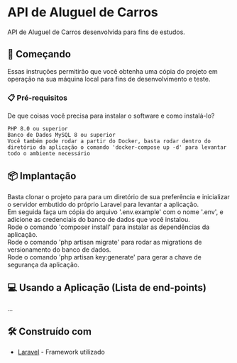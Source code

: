 # API de Aluguel de Carros

API de Aluguel de Carros desenvolvida para fins de estudos.

## 🚀 Começando

Essas instruções permitirão que você obtenha uma cópia do projeto em operação na sua máquina local para fins de desenvolvimento e teste.

### 📋 Pré-requisitos

De que coisas você precisa para instalar o software e como instalá-lo?

```
PHP 8.0 ou superior
Banco de Dados MySQL 8 ou superior
Você também pode rodar a partir do Docker, basta rodar dentro do diretório da aplicação o comando 'docker-compose up -d' para levantar todo o ambiente necessário
```

## 📦 Implantação

Basta clonar o projeto para para um diretório de sua preferência e inicializar o servidor embutido do próprio Laravel para levantar a aplicação. <br/>
Em seguida faça um cópia do arquivo '.env.example' com o nome '.env', e adicione as credenciais do banco de dados que você instalou. <br/>
Rode o comando 'composer install' para instalar as dependências da aplicação. <br/>
Rode o comando 'php artisan migrate' para rodar as migrations de versionamento do banco de dados. <br/>
Rode o comando 'php artisan key:generate' para gerar a chave de segurança da aplicação. <br/>

## 💻 Usando a Aplicação (Lista de end-points)

...

## 🛠️ Construído com

* [Laravel](https://laravel.com/) - Framework utilizado


